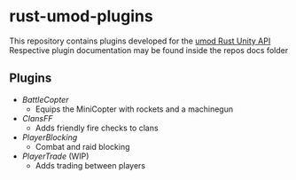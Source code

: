 # rust-umod-plugins
This repository contains plugins developed for the [umod Rust Unity API](https://umod.org/)
Respective plugin documentation may be found inside the repos docs folder

## Plugins

* *BattleCopter*
	* Equips the MiniCopter with rockets and a machinegun
*  *ClansFF*
	* Adds friendly fire checks to clans
*  *PlayerBlocking*
	* Combat and raid blocking
*  *PlayerTrade* (WIP)
	* Adds trading between players
